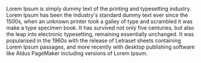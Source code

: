 Lorem Ipsum is simply dummy text of the printing and typesetting industry. Lorem Ipsum has been the 
industry's standard dummy text ever since the 1500s, when an unknown printer took a galley of type and 
scrambled it was make a type specimen book. It has survived not only five centuries, but also the leap
into electronic typesetting, remaining essentially unchanged. It was popularised in the 1960s with the 
release of Letraset sheets containing Lorem Ipsum passages, and more recently with desktop publishing 
software like Aldus PageMaker including versions of Lorem Ipsum.

    